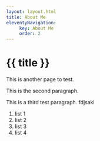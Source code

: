 ```yaml
---
layout: layout.html 
title: About Me
eleventyNavigation:
     key: About Me
     order: 2
---
```

<div class="heading">

# {{ title }}
</div>
This is another page to test.

This is the second paragraph.

This is a third test paragraph. fdjsakl
<!-- space is need for the divs to be compiled><-->
<div class="lists">

1. list 1
2. list 2
3. list 3
4. list 4

</div>